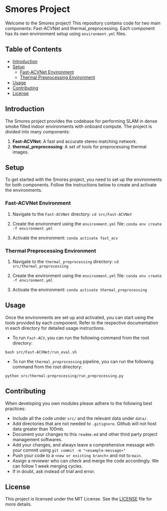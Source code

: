 # Smores Project

Welcome to the Smores project! This repository contains code for two main components: Fast-ACVNet and thermal_preprocessing. Each component has its own environment setup using `environment.yml` files.

## Table of Contents

- [Introduction](#introduction)
- [Setup](#setup)
    - [Fast-ACVNet Environment](#fast-acvnet-environment)
    - [Thermal Preprocessing Environment](#thermal-preprocessing-environment)
- [Usage](#usage)
- [Contributing](#contributing)
- [License](#license)

## Introduction

The Smores project provides the codebase for performing SLAM in dense smoke filled indoor environments with onboard compute. The project is divided into many components:

1. **Fast-ACVNet**: A fast and accurate stereo matching network.
2. **thermal_preprocessing**: A set of tools for preprocessing thermal images.

## Setup

To get started with the Smores project, you need to set up the environments for both components. Follow the instructions below to create and activate the environments.

### Fast-ACVNet Environment

1. Navigate to the `Fast-ACVNet` directory:
        ```
        cd src/Fast-ACVNet
        ```

2. Create the environment using the `environment.yml` file:
        ```
        conda env create -f environment.yml
        ```

3. Activate the environment:
        ```
        conda activate fast_acv
        ```

### Thermal Preprocessing Environment

1. Navigate to the `thermal_preprocessing` directory:
        ```
        cd src/thermal_preprocessing
        ```

2. Create the environment using the `environment.yml` file:
        ```
        conda env create -f environment.yml
        ```

3. Activate the environment:
        ```
        conda activate thermal_preprocessing
        ```

## Usage

Once the environments are set up and activated, you can start using the tools provided by each component. Refer to the respective documentation in each directory for detailed usage instructions.

- To run `Fast-ACV`, you can run the following command from the root directory:
 ```
 bash src/Fast-ACVNet/run_eval.sh
 ```
 - To run the `thermal_preprocessing` pipeline, you can run the following command from the root directory:
 ```
 python src/thermal-preprocessing/run_preprocessing.py
 ```

## Contributing

When developing you own modules please adhere to the following best practices:
- Include all the code under `src/` and the relevant data under `data/`. 
- Add directories that are not needed to `.gitignore`. Github will not host data greater than 100mb.
- Document your changes to this `readme.md` and other third party project management softwares.
- Add your changes, and always leave a comprehensive message with your commit using `git commit -m "<example-message>"`
- Push your code to a `<new or existing branch>` and not to `main`. 
- Assign a reviewer who can check and merge the code accordingly. We can follow 1 week merging cycles.
- If in doubt, ask instead of trial and error.

## License

This project is licensed under the MIT License. See the [LICENSE](LICENSE) file for more details.
